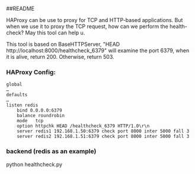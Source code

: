 ##README

HAProxy can be use to proxy for TCP and HTTP-based applications. But when we use it to proxy the TCP request, how can 
we perform the health-check? May this tool can help u.

This tool is based on BaseHTTPServer, "HEAD http://localhost:8000/healthcheck_6379" will examine the port 6379, when 
it is alive, return 200. Otherwise, return 503.
 
### HAProxy Config:
    global
    …
    defaults
    …
    listen redis
        bind 0.0.0.0:6379
        balance roundrobin
        mode   tcp
        option httpchk HEAD /healthcheck_6379 HTTP/1.0\r\n
        server redis1 192.168.1.50:6379 check port 8000 inter 5000 fall 3
        server redis2 192.168.1.51:6379 check port 8000 inter 5000 fall 3

### backend (redis as an example)
python healthcheck.py
